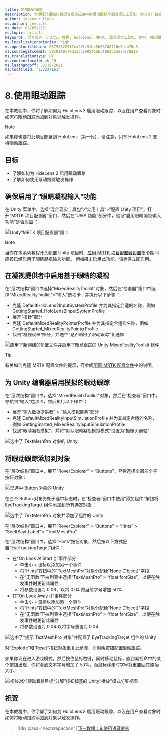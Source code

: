 ```yaml
---
title: 使用眼动跟踪
description: 本课程介绍如何将混合现实应用中的眼动跟踪与混合现实工具包 (MRTK) 结合使用。
author: jessemcculloch
ms.author: jemccull
ms.date: 02/05/2021
ms.topic: article
keywords: 混合现实, unity, 教程, hololens, MRTK, 混合现实工具包, UWP, 眼动跟踪
ms.localizationpriority: high
ms.openlocfilehash: 08793622917ca977c51be56267d8710e5abb78e8
ms.sourcegitcommit: 59c91f8c70d1ad30995fba6cf862615e25e78d10
ms.translationtype: HT
ms.contentlocale: zh-CN
ms.lasthandoff: 03/19/2021
ms.locfileid: "102237161"
---
```

# <a name="8-using-eye-tracking"></a>8.使用眼动跟踪

在本教程中，你将了解如何为 HoloLens 2 启用眼动跟踪，以及在用户查看对象时如何将眼动跟踪添加到对象以触发操作。

> [!NOTE]
> 如果你也要将此项目部署到 HoloLens（第一代），请注意，只有 HoloLens 2 支持眼动跟踪。

## <a name="objectives"></a>目标

* 了解如何为 HoleLens 2 启用眼动跟踪
* 了解如何使用眼动跟踪触发操作

## <a name="ensuring-the-eye-gaze-input-capability-is-enabled"></a>确保启用了“眼睛凝视输入”功能

在 Unity 菜单中，选择“混合现实工具包”>“实用工具”>“配置 Unity 项目”，打开“MRTK 项目配置器”窗口，然后在“UWP 功能”部分中，验证“启用眼睛凝视输入功能”是否灰显   ：

![Unity“MRTK 项目配置器”窗口](images/mr-learning-base/base-08-section1-step1-1.png)

> [!NOTE]
> 当你在本系列教程开头配置 Unity 项目时，[应用 MRTK 项目配置器设置](mr-learning-base-02.md#creating-and-configuring-the-scene)指令期间应该已经启用了眼睛凝视输入功能。 但如果未启用此功能，请确保立即启用。

## <a name="enabling-eye-based-gaze-in-the-gaze-provider"></a>在凝视提供者中启用基于眼睛的凝视

在“层次结构”窗口中选择“MixedRealityToolkit”对象，然后在“检查器”窗口中选择“MixedRealityToolkit”>“输入”选项卡，并执行以下步骤 ：

* 克隆 DefaultHoloLens2InputSystemProfile 并为其指定合适的名称，例如 GettingStarted_HoloLens2InputSystemProfile
* 展开“指针”部分
* 克隆 DefaultMixedRealityPointerProfile 并为其指定合适的名称，例如 GettingStarted_MixedRealityPointerProfile
* 找到“凝视设置”部分，并选中“是否启用了眼动跟踪”复选框 

![应用了新创建的配置文件并启用了眼动跟踪的 Unity MixedRealityToolkit 组件](images/mr-learning-base/base-08-section2-step1-1.png)

> [!TIP]
> 有关如何克隆 MRTK 配置文件的提示，可参阅[配置 MRTK 配置文件](mr-learning-base-03.md)中的说明。

## <a name="enabling-simulated-eye-tracking-for-the-unity-editor"></a>为 Unity 编辑器启用模拟的眼动跟踪

在“层次结构”窗口中，选择“MixedRealityToolkit”对象，然后在“检查器”窗口中，导航到“输入”选项卡，然后执行以下操作 ：

* 展开“输入数据提供者” > “输入模拟服务”部分 
* 克隆 DefaultMixedRealityInputSimulationProfile 并为其指定合适的名称，例如 GettingStarted_MixedRealityInputSimulationProfile
* 找到“眼睛凝视模拟”，并将“默认眼睛凝视模拟模式”设置为“摄像头前轴”  

![选中了 TextMeshPro 对象的 Unity](images/mr-learning-base/base-08-section3-step1-1.png)

## <a name="adding-eye-tracking-to-objects"></a>将眼动跟踪添加到对象

在“层次结构”窗口中，展开“RoverExplorer” > “Buttons”，然后选择全部三个子按钮对象：

![已选中 Button 对象的 Unity](images/mr-learning-base/base-08-section4-step1-1.png)

在三个 Button 对象仍处于选中状态时，在“检查器”窗口中使用“添加组件”按钮将 EyeTrackingTarget 组件添加到所有选定对象 ：

![选中了 TextMeshPro 对象并添加了组件的 Unity](images/mr-learning-base/base-08-section4-step1-2.png)

在“层次结构”窗口中，展开“RoverExplorer” > “Buttons” > “Hints” > “SeeItSayItLabel” > “TextMeshPro”

在“层次结构”窗口中，选择“Hints”按钮对象，然后按以下方式配置“EyeTrackingTarget”组件： 

* 在“On Look At Start ()”事件部分
  * 单击小 + 图标以添加另一个事件
  * 将“Hints”按钮中的“TextMeshPro”对象分配给“None (Object)”字段  
  * 在“无函数”下拉列表中选择“TextMeshPro” > “float fontSize”，以便在触发事件时更新此属性  
  * 将参数设置为 0.06，以将 0.04 的当前字号增加 50%
* 在“On Look Away ()”事件部分
  * 单击小 + 图标以添加另一个事件
  * 将“Hints”按钮中的“TextMeshPro”对象分配给“None (Object)”字段  
  * 在“无函数”下拉列表中选择“TextMeshPro” > “float fontSize”，以便在触发事件时更新此属性  
  * 将参数设置为 0.04 以将字号重置为 0.04

![选中了“提示 TextMeshPro 对象”并配置了 EyeTrackingTarget 组件的 Unity](images/mr-learning-base/base-08-section4-step1-3.png)

对“Explode”和“Reset”按钮对象重复此步骤，为剩余按钮配置眼动跟踪。  

如果你现在进入游戏模式，然后按住鼠标右键，同时移动鼠标，直到凝视命中的某个按钮出现，你将看到文本字号增加了 50%，而鼠标移走时字号将重置回其原始大小：

![视线对准眼动跟踪目标“分解”按钮标签的 Unity“播放”模式分屏视图](images/mr-learning-base/base-08-section4-step1-4.png)

## <a name="congratulations"></a>祝贺

在本教程中，你了解了如何为 HoloLens 2 启用眼动跟踪，以及在用户查看对象时如何将眼动跟踪添加到对象以触发操作。

> [!div class="nextstepaction"]
> [下一教程：9.使用语音命令](mr-learning-base-09.md)
